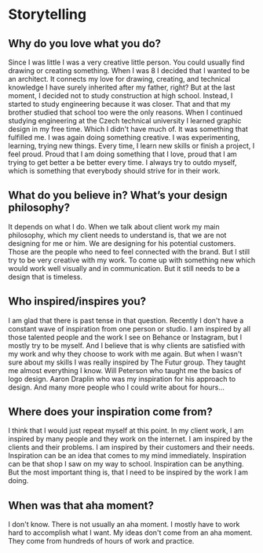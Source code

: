 # Storytelling

## Why do you love what you do?
Since I was little I was a very creative little person. You could usually find drawing or creating something. When I was 8 I decided that I wanted to be an architect. It connects my love for drawing, creating, and technical knowledge I have surely inherited after my father, right? But at the last moment, I decided not to study construction at high school. Instead, I started to study engineering because it was closer. That and that my brother studied that school too were the only reasons. When I continued studying engineering at the Czech technical university I learned graphic design in my free time. Which I didn't have much of. It was something that fulfilled me. I was again doing something creative. I was experimenting, learning, trying new things. Every time, I learn new skills or finish a project, I feel proud. Proud that I am doing something that I love, proud that I am trying to get better a be better every time. I always try to outdo myself, which is something that everybody should strive for in their work.

## What do you believe in? What’s your design philosophy?
It depends on what I do. When we talk about client work my main philosophy, which my client needs to understand is, that we are not designing for me or him. We are designing for his potential customers. Those are the people who need to feel connected with the brand. But I still try to be very creative with my work. To come up with something new which would work well visually and in communication. But it still needs to be a design that is timeless.

## Who inspired/inspires you?
I am glad that there is past tense in that question. Recently I don't have a constant wave of inspiration from one person or studio. I am inspired by all those talented people and the work I see on Behance or Instagram, but I mostly try to be myself. And I believe that is why clients are satisfied with my work and why they choose to work with me again.
But when I wasn't sure about my skills I was really inspired by The Futur group. They taught me almost everything I know. Will Peterson who taught me the basics of logo design. Aaron Draplin who was my inspiration for his approach to design. And many more people who I could write about for hours...

## Where does your inspiration come from?
I think that I would just repeat myself at this point. In my client work, I am inspired by many people and they work on the internet. I am inspired by the clients and their problems. I am inspired by their customers and their needs. Inspiration can be an idea that comes to my mind immediately. Inspiration can be that shop I saw on my way to school. Inspiration can be anything. But the most important thing is, that I need to be inspired by the work I am doing. 

## When was that aha moment?
I don't know. There is not usually an aha moment. I mostly have to work hard to accomplish what I want. My ideas don't come from an aha moment. They come from hundreds of hours of work and practice.
